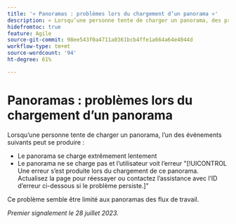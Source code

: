 ```yaml
---
title: '« Panoramas : problèmes lors du chargement d’un panorama »'
description: « Lorsqu’une personne tente de charger un panorama, des problèmes peuvent se produire. »
hidefromtoc: true
feature: Agile
source-git-commit: 98ee543f0a4711a0361bcb4ffe1a664a64e4044d
workflow-type: tm+mt
source-wordcount: '94'
ht-degree: 61%

---
```



# Panoramas : problèmes lors du chargement d’un panorama

Lorsqu’une personne tente de charger un panorama, l’un des événements suivants peut se produire :

* Le panorama se charge extrêmement lentement
* Le panorama ne se charge pas et l’utilisateur voit l’erreur &quot;[!UICONTROL Une erreur s’est produite lors du chargement de ce panorama. Actualisez la page pour réessayer ou contactez l’assistance avec l’ID d’erreur ci-dessous si le problème persiste.]&quot;

Ce problème semble être limité aux panoramas des flux de travail.

_Premier signalement le 28 juillet 2023._

